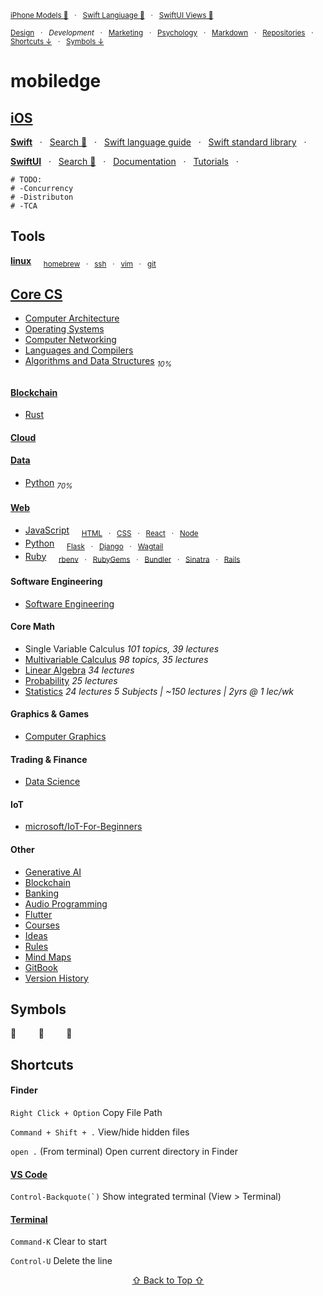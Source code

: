 <sub>[iPhone Models 🔎](http://mobiledge.github.io/search/iphone-models.html)  &nbsp; · &nbsp;
[Swift Langiuage 🔎](http://mobiledge.github.io/search/swift-lang.html) &nbsp; · &nbsp;
[SwiftUI Views 🔎](http://mobiledge.github.io/search/swiftui-views.html)</sub>

<sub>[Design](https://github.com/mobilege/design/blob/master/README.md) &nbsp; · &nbsp;
*Development* &nbsp; · &nbsp;
[Marketing](https://github.com/mobilege/marketing/blob/master/README.md) &nbsp; · &nbsp;
[Psychology](https://github.com/mobilege/psychology/blob/master/README.md) &nbsp; · &nbsp;
[Markdown](https://github.com/mobilege/mobilege.github.io/blob/master/markdown.md) &nbsp; · &nbsp;
[Repositories](https://github.com/mobilege?tab=repositories) &nbsp; · &nbsp;
[Shortcuts ↓](#shortcuts) &nbsp; · &nbsp;
[Symbols ↓](#symbols)</sup>

# mobiledge
## [iOS](https://github.com/mobilege/ios-development/blob/master/README.md)

[**Swift**](https://github.com/mobilege/swift/blob/master/README.md)  &nbsp; · &nbsp;
[Search 🔎](http://mobiledge.github.io/search/swift-lang.html)  &nbsp; · &nbsp;
[Swift language guide](https://docs.swift.org/swift-book/documentation/the-swift-programming-language/)  &nbsp; · &nbsp;
[Swift standard library](https://developer.apple.com/documentation/swift/swift-standard-library)  &nbsp; · &nbsp;

[**SwiftUI**](https://github.com/mobilege/ios-development/blob/master/swiftui.md)  &nbsp; · &nbsp;
[Search 🔎](http://mobiledge.github.io/search/swiftui-views.html)  &nbsp; · &nbsp;
[Documentation](https://developer.apple.com/documentation/swiftui/)  &nbsp; · &nbsp;
[Tutorials](https://developer.apple.com/tutorials/swiftui)  &nbsp; · &nbsp;

```shell
# TODO:
# -Concurrency
# -Distributon
# -TCA
```

## Tools
[**linux**](https://github.com/mobiledge/linux/blob/master/README.md) &nbsp; &nbsp;
<sub>[homebrew](https://github.com/mobiledge/linux/blob/master/homebrew.md) 
&nbsp; · &nbsp; [ssh](https://github.com/mobiledge/linux/blob/master/ssh.md)
&nbsp; · &nbsp; [vim](https://github.com/mobiledge/linux/blob/master/vim.md)
&nbsp; · &nbsp; [git](https://github.com/mobiledge/linux/blob/master/git.md)</sup>

## [Core CS](https://github.com/mobiledge/mobiledge.github.io/blob/master/core-cs.md)
- [Computer Architecture](https://github.com/mobilege/computer-architecture/blob/master/README.md)
- [Operating Systems](https://github.com/mobilege/operating-systems/blob/main/README.md)
- [Computer Networking](https://github.com/mobilege/computer-networking/blob/master/README.md)
- [Languages and Compilers](https://github.com/mobilege/compilers/blob/master/README.md)
- [Algorithms and Data Structures](https://github.com/mobilege/algorithms) <sub>_10%_</sub>

##
#### [Blockchain](https://github.com/mobiledge/mobiledge.github.io/blob/master/blockchain.md)
- [Rust](https://github.com/mobiledge/rust/blob/main/README.md)
#### [Cloud](https://github.com/mobiledge/cloud/blob/main/README.md)
#### [Data](https://github.com/mobilege/data-science/blob/master/README.md)
- [Python](https://github.com/mobiledge/python/blob/main/README.md) <sub>_70%_</sub>
#### [Web](https://github.com/mobilege/web-development/blob/master/README.md)
- [JavaScript](https://github.com/mobilege/web-development/blob/master/javascript.md) &nbsp; &nbsp;
<sub>[HTML](https://github.com/mobilege/web-development/blob/master/html.md)
&nbsp; · &nbsp; [CSS](https://github.com/mobilege/web-development/blob/master/css.md)
&nbsp; · &nbsp; [React](https://github.com/mobiledge/web-development/blob/master/react.md)
&nbsp; · &nbsp; [Node](https://github.com/mobiledge/web-development/blob/master/node.md) </sub>
- [Python](https://github.com/mobiledge/python/blob/main/README.md) &nbsp; &nbsp;
<sub>[Flask](https://github.com/mobiledge/python/blob/main/flask.md) &nbsp; · &nbsp;
[Django](https://github.com/mobiledge/python/blob/main/django.md) &nbsp; · &nbsp;
[Wagtail](https://github.com/mobiledge/python/blob/main/wagtail.md)</sub>
- [Ruby](https://github.com/mobilege/web-development/blob/master/ruby.md) &nbsp; &nbsp;
<sub>[rbenv](https://github.com/mobilege/web-development/blob/master/ruby-rbenv.md) 
&nbsp; · &nbsp; [RubyGems](https://github.com/mobilege/web-development/blob/master/ruby-rubygems.md)
&nbsp; · &nbsp; [Bundler](https://github.com/mobilege/web-development/blob/master/ruby-bundler.md)
&nbsp; · &nbsp; [Sinatra](https://github.com/mobilege/web-development/blob/master/rb-sinatra.md)
&nbsp; · &nbsp; [Rails](https://github.com/mobilege/web-development/blob/master/ruby-rails.md)</sub>

#### Software Engineering
- [Software Engineering](https://github.com/mobiledge/software-architecture/blob/master/README.md)


#### Core Math
- Single Variable Calculus *101 topics, 39 lectures*
- [Multivariable Calculus](https://github.com/mobilege/multivariable-calculus/blob/master/README.md) *98 topics, 35 lectures*
- [Linear Algebra](https://github.com/mobilege/linear-algebra/blob/master/README.md) *34 lectures*
- [Probability](https://github.com/mobilege/probability/blob/master/README.md) *25 lectures*
- [Statistics](https://github.com/mobilege/statistics/blob/master/README.md) *24 lectures*
*5 Subjects | ~150 lectures | 2yrs @ 1 lec/wk*


#### Graphics & Games
- [Computer Graphics](https://github.com/mobilege/computer-graphics/blob/master/README.md)


#### Trading & Finance
- [Data Science](https://github.com/mobilege/data-science/blob/master/README.md)


#### IoT
- [microsoft/IoT-For-Beginners](https://github.com/microsoft/IoT-For-Beginners)


#### Other
- [Generative AI](https://github.com/mobiledge/mobiledge.github.io/blob/master/generative-ai.md)
- [Blockchain](https://github.com/mobiledge/mobiledge.github.io/blob/master/blockchain.md)
- [Banking](https://github.com/mobiledge/mobiledge.github.io/blob/master/banking.md)
- [Audio Programming](https://github.com/mobilege/audio-programming/blob/main/README.md)
- [Flutter](https://github.com/mobiledge/flutter/blob/main/README.md)
- [Courses](https://github.com/mobilege/mobilege.github.io/blob/master/courses.md)
- [Ideas](https://github.com/mobilege/mobilege.github.io/blob/master/ideas.md#ideas)
- [Rules](https://github.com/mobilege/mobilege.github.io/blob/master/rules.md#rules)
- [Mind Maps](https://miro.com/app/dashboard/)
- [GitBook](https://app.gitbook.com/@rabin-aapl/spaces)
- [Version History](https://github.com/mobilege/mobilege.github.io/blob/master/version-history.md)


## Symbols
 &nbsp; &nbsp; &nbsp; &nbsp; 
📖 &nbsp; &nbsp; &nbsp; &nbsp; 
🎦

## Shortcuts

#### Finder

`Right Click + Option` Copy File Path

`Command + Shift + .` View/hide hidden files 

`open .` (From terminal) Open current directory in Finder

#### [VS Code](https://code.visualstudio.com/shortcuts/keyboard-shortcuts-macos.pdf) 

``Control-Backquote(`)`` Show integrated terminal (View > Terminal)

#### [Terminal](https://support.apple.com/en-ca/guide/terminal/trmlshtcts/mac)


`Command-K` Clear to start

`Control-U` Delete the line



<p align="center"><a href="#mobilege">⇧ Back to Top ⇧</a></p>
